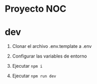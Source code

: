 # Proyecto NOC

# dev
1. Clonar el archivo .env.template a .env
2. Configurar las variables de entorno

3. Ejecutar ```npm i```
4. Ejecutar ```npm run dev```